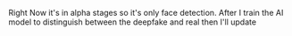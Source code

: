 Right Now it's in alpha stages so it's only face detection. After I train the AI model to distinguish between the deepfake and real then I'll update
